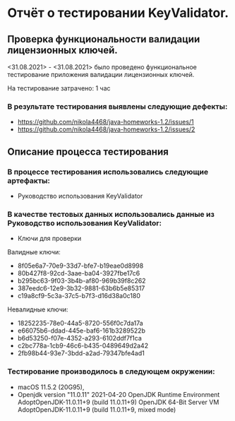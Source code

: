 # Отчёт о тестировании KeyValidator.

## Проверка функциональности валидации лицензионных ключей.

<31.08.2021> - <31.08.2021> было проведено функциональное тестирование приложения валидации лицензионных ключей.

На тестирование затрачено: 1 час

### В результате тестирования выявлены следующие дефекты:
* https://github.com/nikola4468/java-homeworks-1.2/issues/1
* https://github.com/nikola4468/java-homeworks-1.2/issues/2

## Описание процесса тестирования

### В процессе тестирования использовались следующие артефакты:
* Руководство использования KeyValidator 

### В качестве тестовых данных использовались данные из Руководство использования KeyValidator:

* Ключи для проверки

Валидные ключи:

* 8f05e6a7-70e9-33d7-bfe7-b19eae0d8998
* 80b427f8-92cd-3aae-ba04-3927fbe17c6
* b295bc63-9f03-3b4b-af80-969b39f8c262
* 387eedc6-12e9-3b32-9881-63b6b5e85317
* c19a8cf9-5c3a-37c5-b7f3-d16d38a0c180

Невалидные ключи:

* 18252235-78e0-44a5-8720-556f0c7da17a
* e66075b6-ddad-445e-baf6-161b3289522b
* b6d53250-f07e-4352-a293-6102ddf7f1ca
* c2bc778a-1cb9-46c6-b435-0489649d2a42
* 2fb98b44-93e7-3bdd-a2ad-79347bfe4ad1




### Тестирование производилось в следующем окружении:
* macOS 11.5.2 (20G95),
* Openjdk version "11.0.11" 2021-04-20
OpenJDK Runtime Environment AdoptOpenJDK-11.0.11+9 (build 11.0.11+9)
OpenJDK 64-Bit Server VM AdoptOpenJDK-11.0.11+9 (build 11.0.11+9, mixed mode)
